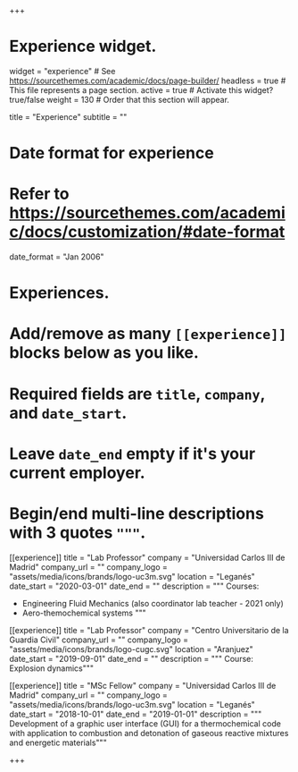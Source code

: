 +++
# Experience widget.
widget = "experience"  # See https://sourcethemes.com/academic/docs/page-builder/
headless = true  # This file represents a page section.
active = true  # Activate this widget? true/false
weight = 130  # Order that this section will appear.

title = "Experience"
subtitle = ""

# Date format for experience
#   Refer to https://sourcethemes.com/academic/docs/customization/#date-format
date_format = "Jan 2006"

# Experiences.
#   Add/remove as many `[[experience]]` blocks below as you like.
#   Required fields are `title`, `company`, and `date_start`.
#   Leave `date_end` empty if it's your current employer.
#   Begin/end multi-line descriptions with 3 quotes `"""`.
[[experience]]
  title = "Lab Professor"
  company = "Universidad Carlos III de Madrid"
  company_url = ""
  company_logo = "assets/media/icons/brands/logo-uc3m.svg"
  location = "Leganés"
  date_start = "2020-03-01"
  date_end = ""
  description = """
  Courses:
  
  * Engineering Fluid Mechanics (also coordinator lab teacher - 2021 only)
  * Aero-themochemical systems
  """

[[experience]]
  title = "Lab Professor"
  company = "Centro Universitario de la Guardia Civil"
  company_url = ""
  company_logo = "assets/media/icons/brands/logo-cugc.svg"
  location = "Aranjuez"
  date_start = "2019-09-01"
  date_end = ""
  description = """ Course: Explosion dynamics"""

[[experience]]
  title = "MSc Fellow"
  company = "Universidad Carlos III de Madrid"
  company_url = ""
  company_logo = "assets/media/icons/brands/logo-uc3m.svg"
  location = "Leganés"
  date_start = "2018-10-01"
  date_end = "2019-01-01"
  description = """ Development of a graphic user interface (GUI) for a thermochemical code
  with application to combustion and detonation of gaseous reactive mixtures and energetic materials"""

+++
